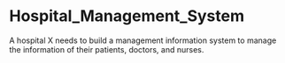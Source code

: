 # Hospital_Management_System
A hospital X needs to build a management information system to manage the information of their patients, doctors, and nurses.
